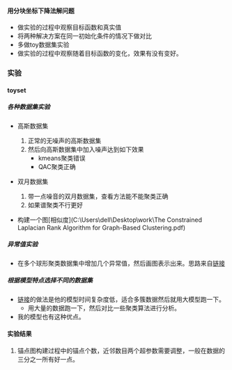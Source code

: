 #### 用分块坐标下降法解问题

* 做实验的过程中观察目标函数和真实值
* 将两种解决方案在同一初始化条件的情况下做对比
* 多做toy数据集实验
* 做实验的过程中观察随着目标函数的变化，效果有没有变好。

### 实验

#### toyset

##### 各种数据集实验

* 高斯数据集
  1. 正常的无噪声的高斯数据集
  2. 然后向高斯数据集中加入噪声达到如下效果
     * kmeans聚类错误
     * QAC聚类正确
* 双月数据集
  1. 带一点噪音的双月数据集，查看方法能不能聚类正确
  2. 如果谱聚类不行更好


* 构建一个图[相似度](C:\Users\dell\Desktop\work\The Constrained Laplacian Rank Algorithm for Graph-Based Clustering.pdf)

##### 异常值实验

* 在多个球形聚类数据集中增加几个异常值，然后画图表示出来。思路来自[链接](C:\Users\dell\Desktop\work\NeurIPS-2020-efficient-clustering-based-on-a-unified-view-of-k-means-and-ratio-cut-Paper.pdf)

##### 根据模型特点选择不同的数据集

* [链接](C:\Users\dell\Desktop\work\NeurIPS-2020-efficient-clustering-based-on-a-unified-view-of-k-means-and-ratio-cut-Paper.pdf)的做法是他的模型时间复杂度低，适合多簇数据然后就用大模型跑一下。
  * 用大量的数据跑一下，然后对比一些聚类算法进行分析。
* 我的模型也有这种优点。

#### 实验结果

1. 锚点图构建过程中的锚点个数，近邻数目两个超参数需要调整，一般在数据的三分之一所有好一点。